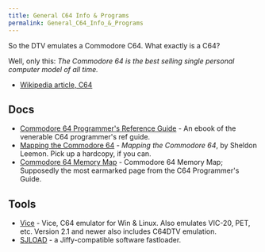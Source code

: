 ```yaml
---
title: General C64 Info & Programs
permalink: General_C64_Info_&_Programs
---
```


So the DTV emulates a Commodore C64. What exactly is a C64?

Well, only this: *The Commodore 64 is the best selling single personal
computer model of all time.*

-   [Wikipedia article, C64](http://en.wikipedia.org/wiki/Commodore_64)

Docs
----

-   [Commodore 64 Programmer's Reference
    Guide](http://www.devili.iki.fi/Computers/Commodore/C64/Programmers_Reference/) -
    An ebook of the venerable C64 programmer's ref guide.
-   [Mapping the Commodore
    64](http://www.geocities.com/ResearchTriangle/Lab/1767/files/c64/mapthe64.zip) -
    *Mapping the Commodore 64*, by Sheldon Leemon. Pick up a hardcopy,
    if you can.
-   [Commodore 64 Memory
    Map](http://www.devili.iki.fi/Computers/Commodore/C64/Programmers_Reference/Chapter_5/page_311.html) -
    Commodore 64 Memory Map; Supposedly the most earmarked page from the
    C64 Programmer's Guide.

Tools
-----

-   [Vice](http://www.viceteam.org/) - Vice, C64 emulator for Win &
    Linux. Also emulates VIC-20, PET, etc. Version 2.1 and newer also
    includes C64DTV emulation.
-   [SJLOAD](SJLOAD "wikilink") - a Jiffy-compatible software
    fastloader.

